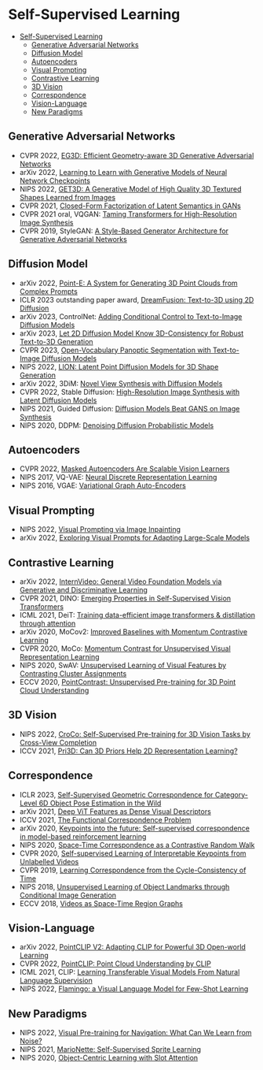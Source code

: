 # Self-Supervised Learning
- [Self-Supervised Learning](#self-supervised-learning)
  - [Generative Adversarial Networks](#generative-adversarial-networks)
  - [Diffusion Model](#diffusion-model)
  - [Autoencoders](#autoencoders)
  - [Visual Prompting](#visual-prompting)
  - [Contrastive Learning](#contrastive-learning)
  - [3D Vision](#3d-vision)
  - [Correspondence](#correspondence)
  - [Vision-Language](#vision-language)
  - [New Paradigms](#new-paradigms)

## Generative Adversarial Networks
- CVPR 2022, [EG3D: Efficient Geometry-aware 3D Generative Adversarial Networks](https://nvlabs.github.io/eg3d/)
- arXiv 2022, [Learning to Learn with Generative Models of Neural Network Checkpoints](https://www.wpeebles.com/Gpt)
- NIPS 2022, [GET3D: A Generative Model of High Quality 3D Textured Shapes Learned from Images](https://nv-tlabs.github.io/GET3D/)
- CVPR 2021, [Closed-Form Factorization of Latent Semantics in GANs](https://genforce.github.io/sefa/)
- CVPR 2021 oral, VQGAN: [Taming Transformers for High-Resolution Image Synthesis](https://compvis.github.io/taming-transformers/)
- CVPR 2019, StyleGAN: [A Style-Based Generator Architecture for Generative Adversarial Networks](https://arxiv.org/abs/1812.04948)

## Diffusion Model
- arXiv 2022, [Point-E: A System for Generating 3D Point Clouds from Complex Prompts](https://arxiv.org/abs/2212.08751)
- ICLR 2023 outstanding paper award, [DreamFusion: Text-to-3D using 2D Diffusion](https://openreview.net/forum?id=FjNys5c7VyY)
- arXiv 2023, ControlNet: [Adding Conditional Control to Text-to-Image Diffusion Models](https://arxiv.org/abs/2302.05543)
- arXiv 2023, [Let 2D Diffusion Model Know 3D-Consistency for Robust Text-to-3D Generation](https://arxiv.org/abs/2303.07937)
- CVPR 2023, [Open-Vocabulary Panoptic Segmentation with Text-to-Image Diffusion Models](https://jerryxu.net/ODISE/)
- NIPS 2022, [LION: Latent Point Diffusion Models for 3D Shape Generation](https://nv-tlabs.github.io/LION/)
- arXiv 2022, 3DiM: [Novel View Synthesis with Diffusion Models](https://3d-diffusion.github.io/)
- CVPR 2022, Stable Diffusion: [High-Resolution Image Synthesis with Latent Diffusion Models](https://arxiv.org/abs/2112.10752)
- NIPS 2021, Guided Diffusion: [Diffusion Models Beat GANS on Image Synthesis](https://arxiv.org/abs/2105.05233)
- NIPS 2020, DDPM: [Denoising Diffusion Probabilistic Models](https://hojonathanho.github.io/diffusion/)


## Autoencoders
- CVPR 2022, [Masked Autoencoders Are Scalable Vision Learners](https://arxiv.org/abs/2111.06377)
- NIPS 2017, VQ-VAE: [Neural Discrete Representation Learning](https://arxiv.org/abs/1711.00937)
- NIPS 2016, VGAE: [Variational Graph Auto-Encoders](https://arxiv.org/abs/1611.07308)

## Visual Prompting
-  NIPS 2022, [Visual Prompting via Image Inpainting](https://yossigandelsman.github.io/visual_prompt/)
-  arXiv 2022, [Exploring Visual Prompts for Adapting Large-Scale Models](https://hjbahng.github.io/visual_prompting/)

## Contrastive Learning
- arXiv 2022, [InternVideo: General Video Foundation Models via Generative and Discriminative Learning](https://arxiv.org/abs/2212.03191)
- CVPR 2021, DINO: [Emerging Properties in Self-Supervised Vision Transformers](https://arxiv.org/abs/2104.14294)
- ICML 2021, DeiT: [Training data-efficient image transformers & distillation through attention](https://arxiv.org/abs/2012.12877)
- arXiv 2020, MoCov2: [Improved Baselines with Momentum Contrastive Learning](https://arxiv.org/abs/2003.04297)
- CVPR 2020, MoCo: [Momentum Contrast for Unsupervised Visual Representation Learning](https://openaccess.thecvf.com/content_CVPR_2020/html/He_Momentum_Contrast_for_Unsupervised_Visual_Representation_Learning_CVPR_2020_paper.html)
- NIPS 2020, SwAV: [Unsupervised Learning of Visual Features by Contrasting Cluster Assignments](https://arxiv.org/abs/2006.09882)
- ECCV 2020, [PointContrast: Unsupervised Pre-training for 3D Point Cloud Understanding](https://arxiv.org/abs/2007.10985)


## 3D Vision
- NIPS 2022, [CroCo: Self-Supervised Pre-training for 3D Vision Tasks by Cross-View Completion](https://croco.europe.naverlabs.com/public/index.html)
- ICCV 2021, [Pri3D: Can 3D Priors Help 2D Representation Learning?](https://arxiv.org/abs/2104.11225)

## Correspondence
- ICLR 2023, [Self-Supervised Geometric Correspondence for Category-Level 6D Object Pose Estimation in the Wild](https://kywind.github.io/self-pose)
- arXiv 2021, [Deep ViT Features as Dense Visual Descriptors](https://dino-vit-features.github.io/)
- ICCV 2021, [The Functional Correspondence Problem](https://agi-labs.github.io/FuncCorr/)
- arXiv 2020, [Keypoints into the future: Self-supervised correspondence in model-based reinforcement learning](https://arxiv.org/abs/2009.05085)
- NIPS 2020, [Space-Time Correspondence as a Contrastive Random Walk](https://ajabri.github.io/videowalk/)
- CVPR 2020, [Self-supervised Learning of Interpretable Keypoints from Unlabelled Videos](https://www.robots.ox.ac.uk/vgg/research/unsupervised_pose/)
- CVPR 2019, [Learning Correspondence from the Cycle-Consistency of Time](https://ajabri.github.io/timecycle/)
- NIPS 2018, [Unsupervised Learning of Object Landmarks through Conditional Image Generation](https://www.robots.ox.ac.uk/~vgg/research/unsupervised_landmarks/)
- ECCV 2018, [Videos as Space-Time Region Graphs](https://arxiv.org/abs/1806.01810v2)

## Vision-Language
- arXiv 2022, [PointCLIP V2: Adapting CLIP for Powerful 3D Open-world Learning](https://arxiv.org/abs/2211.11682)
- CVPR 2022, [PointCLIP: Point Cloud Understanding by CLIP](https://arxiv.org/abs/2112.02413)
- ICML 2021, CLIP: [Learning Transferable Visual Models From Natural Language Supervision](https://arxiv.org/abs/2103.00020)
- NIPS 2022, [Flamingo: a Visual Language Model for Few-Shot Learning](https://arxiv.org/abs/2204.14198)

## New Paradigms
- NIPS 2022, [Visual Pre-training for Navigation: What Can We Learn from Noise?](https://yanweiw.github.io/noise2ptz/)
- NIPS 2021, [MarioNette: Self-Supervised Sprite Learning](https://people.csail.mit.edu/smirnov/marionette/)
- NIPS 2020, [Object-Centric Learning with Slot Attention](https://arxiv.org/abs/2006.15055)
